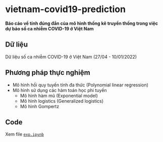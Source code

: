 # vietnam-covid19-prediction
**Báo cáo về tính đúng đắn của mô hình thống kê truyền thống trong việc dự báo số ca nhiễm COVID-19 ở Việt Nam**

## Dữ liệu
Dữ liệu số ca nhiễm COVID-19 ở Việt Nam (27/04 - 10/01/2022)

## Phương pháp thực nghiệm
- Mô hình hồi quy tuyến tính đa thức (Polynomial linear regression)
- Mô hình sử dụng các hàm toán học phi tuyến
    - Mô hình hàm mũ (Exponential model)
    - Mô hình logistics (Generalized logistics)
    - Mô hình Gompertz

## Code
Xem file [`exp.ipynb`](./exp.ipynb)

